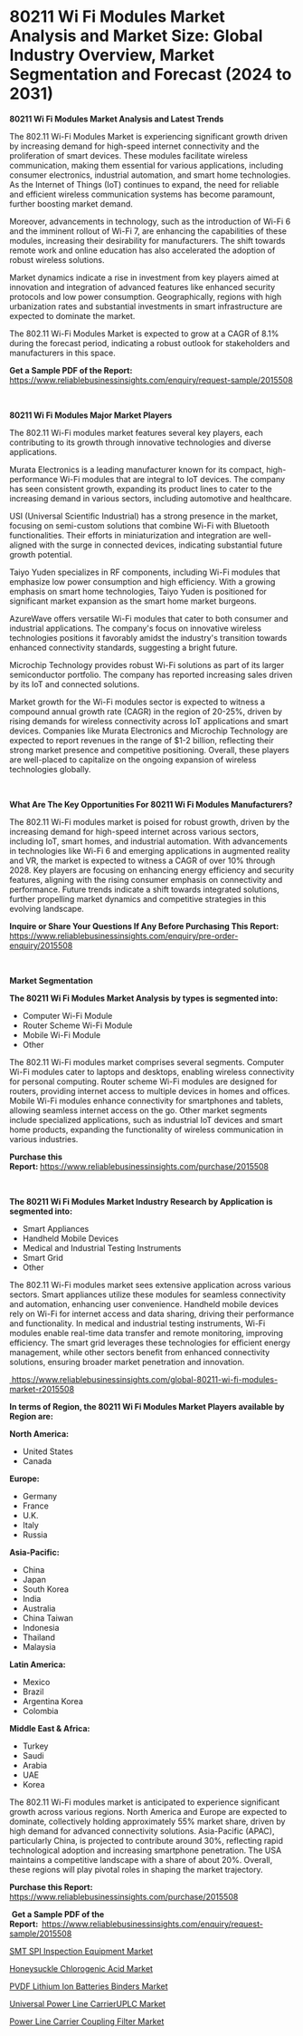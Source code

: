 <p><h1>80211 Wi Fi Modules Market Analysis and Market Size: Global Industry Overview, Market Segmentation and Forecast (2024 to 2031)</h1></p><p><strong>80211 Wi Fi Modules Market Analysis and Latest Trends</strong></p>
<p><p>The 802.11 Wi-Fi Modules Market is experiencing significant growth driven by increasing demand for high-speed internet connectivity and the proliferation of smart devices. These modules facilitate wireless communication, making them essential for various applications, including consumer electronics, industrial automation, and smart home technologies. As the Internet of Things (IoT) continues to expand, the need for reliable and efficient wireless communication systems has become paramount, further boosting market demand. </p><p>Moreover, advancements in technology, such as the introduction of Wi-Fi 6 and the imminent rollout of Wi-Fi 7, are enhancing the capabilities of these modules, increasing their desirability for manufacturers. The shift towards remote work and online education has also accelerated the adoption of robust wireless solutions.</p><p>Market dynamics indicate a rise in investment from key players aimed at innovation and integration of advanced features like enhanced security protocols and low power consumption. Geographically, regions with high urbanization rates and substantial investments in smart infrastructure are expected to dominate the market.</p><p>The 802.11 Wi-Fi Modules Market is expected to grow at a CAGR of 8.1% during the forecast period, indicating a robust outlook for stakeholders and manufacturers in this space.</p></p>
<p><strong>Get a Sample PDF of the Report:&nbsp;</strong> <a href="https://www.reliablebusinessinsights.com/enquiry/request-sample/2015508?utm_campaign=48&utm_medium=2&utm_source=Github&utm_content=ia&utm_term=27102024&utm_id=80211-wi-fi-modules">https://www.reliablebusinessinsights.com/enquiry/request-sample/2015508</a></p>
<p>&nbsp;</p>
<p><strong>80211 Wi Fi Modules Major Market Players</strong></p>
<p><p>The 802.11 Wi-Fi modules market features several key players, each contributing to its growth through innovative technologies and diverse applications. </p><p>Murata Electronics is a leading manufacturer known for its compact, high-performance Wi-Fi modules that are integral to IoT devices. The company has seen consistent growth, expanding its product lines to cater to the increasing demand in various sectors, including automotive and healthcare.</p><p>USI (Universal Scientific Industrial) has a strong presence in the market, focusing on semi-custom solutions that combine Wi-Fi with Bluetooth functionalities. Their efforts in miniaturization and integration are well-aligned with the surge in connected devices, indicating substantial future growth potential.</p><p>Taiyo Yuden specializes in RF components, including Wi-Fi modules that emphasize low power consumption and high efficiency. With a growing emphasis on smart home technologies, Taiyo Yuden is positioned for significant market expansion as the smart home market burgeons.</p><p>AzureWave offers versatile Wi-Fi modules that cater to both consumer and industrial applications. The company's focus on innovative wireless technologies positions it favorably amidst the industry's transition towards enhanced connectivity standards, suggesting a bright future.</p><p>Microchip Technology provides robust Wi-Fi solutions as part of its larger semiconductor portfolio. The company has reported increasing sales driven by its IoT and connected solutions. </p><p>Market growth for the Wi-Fi modules sector is expected to witness a compound annual growth rate (CAGR) in the region of 20-25%, driven by rising demands for wireless connectivity across IoT applications and smart devices. Companies like Murata Electronics and Microchip Technology are expected to report revenues in the range of $1-2 billion, reflecting their strong market presence and competitive positioning. Overall, these players are well-placed to capitalize on the ongoing expansion of wireless technologies globally.</p></p>
<p>&nbsp;</p>
<p><strong>What Are The Key Opportunities For 80211 Wi Fi Modules Manufacturers?</strong></p>
<p><p>The 802.11 Wi-Fi modules market is poised for robust growth, driven by the increasing demand for high-speed internet across various sectors, including IoT, smart homes, and industrial automation. With advancements in technologies like Wi-Fi 6 and emerging applications in augmented reality and VR, the market is expected to witness a CAGR of over 10% through 2028. Key players are focusing on enhancing energy efficiency and security features, aligning with the rising consumer emphasis on connectivity and performance. Future trends indicate a shift towards integrated solutions, further propelling market dynamics and competitive strategies in this evolving landscape.</p></p>
<p><strong>Inquire or Share Your Questions If Any Before Purchasing This Report:</strong> <a href="https://www.reliablebusinessinsights.com/enquiry/pre-order-enquiry/2015508?utm_campaign=48&utm_medium=2&utm_source=Github&utm_content=ia&utm_term=27102024&utm_id=80211-wi-fi-modules">https://www.reliablebusinessinsights.com/enquiry/pre-order-enquiry/2015508</a></p>
<p>&nbsp;</p>
<p><strong>Market Segmentation</strong></p>
<p><strong>The 80211 Wi Fi Modules Market Analysis by types is segmented into:</strong></p>
<p><ul><li>Computer Wi-Fi Module</li><li>Router Scheme Wi-Fi Module</li><li>Mobile Wi-Fi Module</li><li>Other</li></ul></p>
<p><p>The 802.11 Wi-Fi modules market comprises several segments. Computer Wi-Fi modules cater to laptops and desktops, enabling wireless connectivity for personal computing. Router scheme Wi-Fi modules are designed for routers, providing internet access to multiple devices in homes and offices. Mobile Wi-Fi modules enhance connectivity for smartphones and tablets, allowing seamless internet access on the go. Other market segments include specialized applications, such as industrial IoT devices and smart home products, expanding the functionality of wireless communication in various industries.</p></p>
<p><strong>Purchase this Report:&nbsp;</strong><a href="https://www.reliablebusinessinsights.com/purchase/2015508?utm_campaign=48&utm_medium=2&utm_source=Github&utm_content=ia&utm_term=27102024&utm_id=80211-wi-fi-modules">https://www.reliablebusinessinsights.com/purchase/2015508</a></p>
<p>&nbsp;</p>
<p><strong>The 80211 Wi Fi Modules Market Industry Research by Application is segmented into:</strong></p>
<p><ul><li>Smart Appliances</li><li>Handheld Mobile Devices</li><li>Medical and Industrial Testing Instruments</li><li>Smart Grid</li><li>Other</li></ul></p>
<p><p>The 802.11 Wi-Fi modules market sees extensive application across various sectors. Smart appliances utilize these modules for seamless connectivity and automation, enhancing user convenience. Handheld mobile devices rely on Wi-Fi for internet access and data sharing, driving their performance and functionality. In medical and industrial testing instruments, Wi-Fi modules enable real-time data transfer and remote monitoring, improving efficiency. The smart grid leverages these technologies for efficient energy management, while other sectors benefit from enhanced connectivity solutions, ensuring broader market penetration and innovation.</p></p>
<p><a href="https://www.reliablebusinessinsights.com/global-80211-wi-fi-modules-market-r2015508?utm_campaign=48&utm_medium=2&utm_source=Github&utm_content=ia&utm_term=27102024&utm_id=80211-wi-fi-modules">&nbsp;https://www.reliablebusinessinsights.com/global-80211-wi-fi-modules-market-r2015508</a></p>
<p><strong>In terms of Region, the 80211 Wi Fi Modules Market Players available by Region are:</strong></p>
<p>
    <p> <strong> North America: </strong>
        <ul>
            <li>United States</li>
            <li>Canada</li>
        </ul>
        </p> 
    <p> <strong> Europe: </strong>
        <ul>
            <li>Germany</li>
            <li>France</li>
            <li>U.K.</li>
            <li>Italy</li>
            <li>Russia</li>
        </ul>
        </p> 
    <p> <strong> Asia-Pacific: </strong>
        <ul>
            <li>China</li>
            <li>Japan</li>
            <li>South Korea</li>
            <li>India</li>
            <li>Australia</li>
            <li>China Taiwan</li>
            <li>Indonesia</li>
            <li>Thailand</li>
            <li>Malaysia</li>
        </ul>
        </p> 
    <p> <strong> Latin America: </strong>
        <ul>
            <li>Mexico</li>
            <li>Brazil</li>
            <li>Argentina Korea</li>
            <li>Colombia</li>
        </ul>
        </p> 
    <p> <strong> Middle East & Africa: </strong>
        <ul>
            <li>Turkey</li>
            <li>Saudi</li>
            <li>Arabia</li>
            <li>UAE</li>
            <li>Korea</li>
        </ul>
    </p>
    </p>
<p><p>The 802.11 Wi-Fi modules market is anticipated to experience significant growth across various regions. North America and Europe are expected to dominate, collectively holding approximately 55% market share, driven by high demand for advanced connectivity solutions. Asia-Pacific (APAC), particularly China, is projected to contribute around 30%, reflecting rapid technological adoption and increasing smartphone penetration. The USA maintains a competitive landscape with a share of about 20%. Overall, these regions will play pivotal roles in shaping the market trajectory.</p></p>
<p><strong>Purchase this Report: </strong><a href="https://www.reliablebusinessinsights.com/purchase/2015508?utm_campaign=48&utm_medium=2&utm_source=Github&utm_content=ia&utm_term=27102024&utm_id=80211-wi-fi-modules">https://www.reliablebusinessinsights.com/purchase/2015508</a></p>
<p>&nbsp;<strong>Get a Sample PDF of the Report:&nbsp;&nbsp;</strong><a href="https://www.reliablebusinessinsights.com/enquiry/request-sample/2015508?utm_campaign=48&utm_medium=2&utm_source=Github&utm_content=ia&utm_term=27102024&utm_id=80211-wi-fi-modules">https://www.reliablebusinessinsights.com/enquiry/request-sample/2015508</a></p>
<p><strong></strong></p>
<p><p><a href="https://issuu.com/reportprime-2/docs/smt-spi-inspection-equipment-market_82340fa86e1ff1?utm_campaign=48&utm_medium=2&utm_source=Github&utm_content=ia&utm_term=27102024&utm_id=80211-wi-fi-modules">SMT SPI Inspection Equipment Market</a></p><p><a href="https://www.linkedin.com/pulse/comprehensive-honeysuckle-chlorogenic-acid-market-report-e3xxf?utm_campaign=48&utm_medium=2&utm_source=Github&utm_content=ia&utm_term=27102024&utm_id=80211-wi-fi-modules">Honeysuckle Chlorogenic Acid Market</a></p><p><a href="https://www.linkedin.com/pulse/market-dynamics-future-trends-global-pvdf-lithium-ion-batteries-ctzme?utm_campaign=48&utm_medium=2&utm_source=Github&utm_content=ia&utm_term=27102024&utm_id=80211-wi-fi-modules">PVDF Lithium Ion Batteries Binders Market</a></p><p><a href="https://github.com/nifongekclosebn1/Market-Research-Report-List-1/blob/main/universal-power-line-carrieruplc-market.md?utm_campaign=48&utm_medium=2&utm_source=Github&utm_content=ia&utm_term=27102024&utm_id=80211-wi-fi-modules">Universal Power Line CarrierUPLC Market</a></p><p><a href="https://github.com/jerridoxdemase/Market-Research-Report-List-1/blob/main/power-line-carrier-coupling-filter-market.md?utm_campaign=48&utm_medium=2&utm_source=Github&utm_content=ia&utm_term=27102024&utm_id=80211-wi-fi-modules">Power Line Carrier Coupling Filter Market</a></p></p>